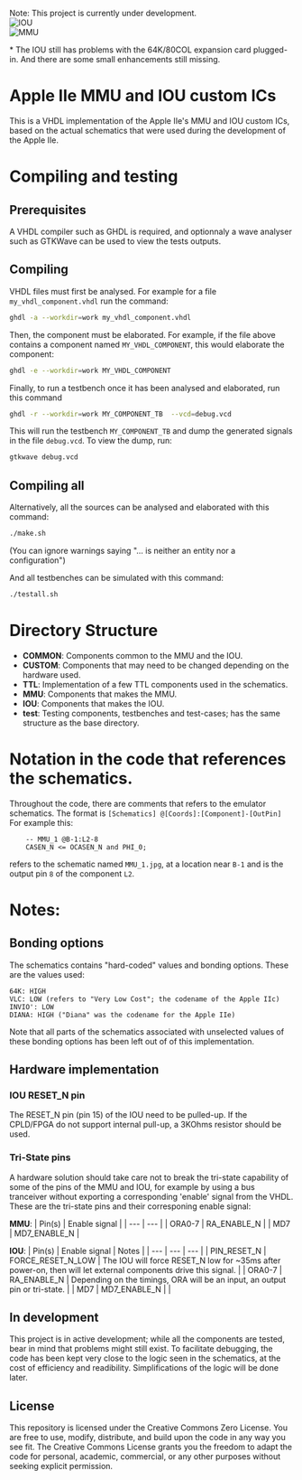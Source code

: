 Note: This project is currently under development.<br/>
![IOU](https://img.shields.io/badge/IOU-Mostly_Functionnal_*-green)<br/>
![MMU](https://img.shields.io/badge/MMU-Partially_Functionnal-yellow)<br/>

\* The IOU still has problems with the 64K/80COL expansion card plugged-in. And there are some small enhancements still missing.

# Apple IIe MMU and IOU custom ICs

This is a VHDL implementation of the Apple IIe's MMU and IOU custom ICs, based on the actual schematics that were used during the development of the Apple IIe.

# Compiling and testing
## Prerequisites
A VHDL compiler such as GHDL is required, and optionnaly a wave analyser such as GTKWave can be used to view the tests outputs.
## Compiling
VHDL files must first be analysed. For example for a file `my_vhdl_component.vhdl` run the command:
```bash
ghdl -a --workdir=work my_vhdl_component.vhdl
```
Then, the component must be elaborated. For example, if the file above contains a component named `MY_VHDL_COMPONENT`, this would elaborate the component:
```bash
ghdl -e --workdir=work MY_VHDL_COMPONENT
```
Finally, to run a testbench once it has been analysed and elaborated, run this command
```bash
ghdl -r --workdir=work MY_COMPONENT_TB  --vcd=debug.vcd
```
This will run the testbench `MY_COMPONENT_TB` and dump the generated signals in the file `debug.vcd`. To view the dump, run:
```bash
gtkwave debug.vcd
```
## Compiling all
Alternatively, all the sources can be analysed and elaborated with this command:
```bash
./make.sh
```
(You can ignore warnings saying "... is neither an entity nor a configuration")

And all testbenches can be simulated with this command:
```bash
./testall.sh
```

# Directory Structure
* **COMMON**: Components common to the MMU and the IOU.
* **CUSTOM**: Components that may need to be changed depending on the hardware used.
* **TTL**: Implementation of a few TTL components used in the schematics.
* **MMU**: Components that makes the MMU.
* **IOU**: Components that makes the IOU.
* **test**: Testing components, testbenches and test-cases; has the same structure as the base directory.

# Notation in the code that references the schematics.
Throughout the code, there are comments that refers to the emulator schematics. The format is `[Schematics] @[Coords]:[Component]-[OutPin]`
For example this:
```
    -- MMU_1 @B-1:L2-8
    CASEN_N <= OCASEN_N and PHI_0;
```
refers to the schematic named `MMU_1.jpg`, at a location near `B-1` and is the output pin `8` of the component `L2`.

# Notes:
## Bonding options
The schematics contains "hard-coded" values and bonding options. These are the values used:
```
64K: HIGH
VLC: LOW (refers to "Very Low Cost"; the codename of the Apple IIc)
INVIO': LOW
DIANA: HIGH ("Diana" was the codename for the Apple IIe)
```
Note that all parts of the schematics associated with unselected values of these bonding options has been left out of of this implementation.

## Hardware implementation
### IOU RESET_N pin
The RESET_N pin (pin 15) of the IOU need to be pulled-up. If the CPLD/FPGA do not support internal pull-up, a 3KOhms resistor should be used.

### Tri-State pins
A hardware solution should take care not to break the tri-state capability of some of the pins of the MMU and IOU, for example by using a bus tranceiver without exporting a corresponding 'enable' signal from the VHDL.
These are the tri-state pins and their corresponing enable signal:

**MMU**:
| Pin(s) | Enable signal |
| --- | --- |
| ORA0-7  | RA_ENABLE_N |
| MD7  | MD7_ENABLE_N |

**IOU**:
| Pin(s) | Enable signal | Notes |
| --- | --- | --- |
| PIN_RESET_N  | FORCE_RESET_N_LOW | The IOU will force RESET_N low for ~35ms after power-on, then will let external components drive this signal. |
| ORA0-7  | RA_ENABLE_N | Depending on the timings, ORA will be an input, an output pin or tri-state. |
| MD7  | MD7_ENABLE_N | |

## In development
This project is in active development; while all the components are tested, bear in mind that problems might still exist.
To facilitate debugging, the code has been kept very close to the logic seen in the schematics, at the cost of efficiency and readibility. Simplifications of the logic will be done later.

## License

This repository is licensed under the Creative Commons Zero License. You are free to use, modify, distribute, and build upon the code in any way you see fit. The Creative Commons License grants you the freedom to adapt the code for personal, academic, commercial, or any other purposes without seeking explicit permission.
